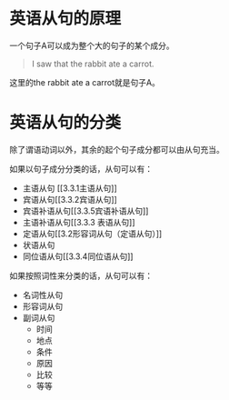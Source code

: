 # 英语从句的原理

一个句子A可以成为整个大的句子的某个成分。

> I saw that the rabbit ate a carrot.

这里的the rabbit ate a carrot就是句子A。

# 英语从句的分类

除了谓语动词以外，其余的起个句子成分都可以由从句充当。

如果以句子成分分类的话，从句可以有：
- 主语从句 [[3.3.1主语从句]] 
- 宾语从句[[3.3.2宾语从句]]
- 宾语补语从句[[3.3.5宾语补语从句]]
- 主语补语从句[[3.3.3 表语从句]]
- 定语从句[[3.2形容词从句（定语从句）]]
- 状语从句
- 同位语从句[[3.3.4同位语从句]]

如果按照词性来分类的话，从句可以有：
- 名词性从句
- 形容词从句
- 副词从句
	- 时间
	- 地点
	- 条件
	- 原因
	- 比较
	- 等等
